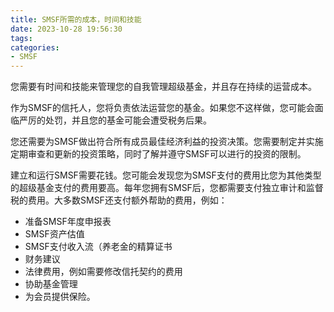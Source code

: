 ```yaml
---
title: SMSF所需的成本，时间和技能
date: 2023-10-28 19:56:30
tags:
categories: 
- SMSF
---
```


您需要有时间和技能来管理您的自我管理超级基金，并且存在持续的运营成本。

作为SMSF的信托人，您将负责依法运营您的基金。如果您不这样做，您可能会面临严厉的处罚，并且您的基金可能会遭受税务后果。

您还需要为SMSF做出符合所有成员最佳经济利益的投资决策。您需要制定并实施定期审查和更新的投资策略，同时了解并遵守SMSF可以进行的投资的限制。

建立和运行SMSF需要花钱。您可能会发现您为SMSF支付的费用比您为其他类型的超级基金支付的费用要高。每年您拥有SMSF后，您都需要支付独立审计和监督税的费用。大多数SMSF还支付额外帮助的费用，例如：

- 准备SMSF年度申报表
- SMSF资产估值
- SMSF支付收入流（养老金的精算证书
- 财务建议
- 法律费用，例如需要修改信托契约的费用
- 协助基金管理
- 为会员提供保险。